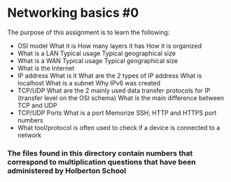 # Networking basics #0
The purpose of this assignment is to learn the following:
* OSI model
     What it is
     How many layers it has
     How it is organized
* What is a LAN
  Typical usage
  Typical geographical size
* What is a WAN
  Typical usage
  Typical geographical size
* What is the Internet
* IP address
  What is it
  What are the 2 types of IP address
  What is localhost
  What is a subnet
  Why IPv6 was created
* TCP/UDP
  What are the 2 mainly used data transfer protocols for IP (transfer level on the OSI schema)
  What is the main difference between TCP and UDP
* TCP/UDP Ports
  What is a port
  Memorize SSH, HTTP and HTTPS port numbers
* What tool/protocol is often used to check if a device is connected to a network


### The files found in this directory contain numbers that correspond to multiplication questions that have been administered by Holberton School